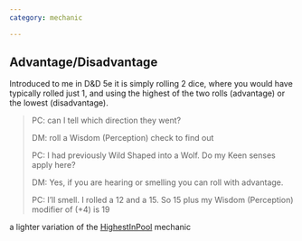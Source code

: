 ```yaml
---
category: mechanic

---
```


## Advantage/Disadvantage

Introduced to me in D&D 5e it is simply rolling 2 dice, where you would have typically rolled just 1, and using the highest of the two rolls (advantage) or the lowest (disadvantage).

> PC: can I tell which direction they went?
>
> DM: roll a Wisdom (Perception) check to find out
>
> PC: I had previously Wild Shaped into a Wolf. Do my Keen senses apply here?
>
> DM: Yes, if you are hearing or smelling you can roll with advantage.
>
> PC: I’ll smell. I rolled a 12 and a 15. So 15 plus my Wisdom (Perception) modifier of (+4) is 19

a lighter variation of the [HighestInPool](HighestInPool.md) mechanic
